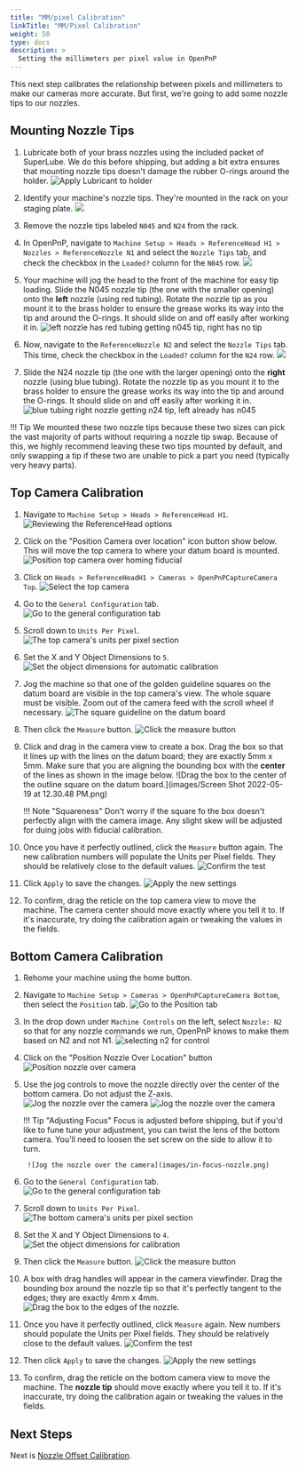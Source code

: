 ```yaml
---
title: "MM/pixel Calibration"
linkTitle: "MM/Pixel Calibration"
weight: 50
type: docs
description: >
  Setting the millimeters per pixel value in OpenPnP
---
```


This next step calibrates the relationship between pixels and millimeters to make our cameras more accurate. But first, we're going to add some nozzle tips to our nozzles.

## Mounting Nozzle Tips

1. Lubricate both of your brass nozzles using the included packet of SuperLube. We do this before shipping, but adding a bit extra ensures that mounting nozzle tips doesn't damage the rubber O-rings around the holder.
  ![Apply Lubricant to holder](images/apply-super-lube.jpg)

1. Identify your machine's nozzle tips. They're mounted in the rack on your staging plate.
   ![](../../../semi-assembly-3-1/mounting-staging-plates-3-1/images/nozzle-tip-location.JPG)

1. Remove the nozzle tips labeled `N045` and `N24` from the rack.

1. In OpenPnP, navigate to `Machine Setup > Heads > ReferenceHead H1 > Nozzles > ReferenceNozzle N1` and select the `Nozzle Tips` tab, and check the checkbox in the `Loaded?` column for the `N045` row.
  ![](images/n045-on-n1.png)

1. Your machine will jog the head to the front of the machine for easy tip loading. Slide the N045 nozzle tip (the one with the smaller opening) onto the **left** nozzle (using red tubing). Rotate the nozzle tip as you mount it to the brass holder to ensure the grease works its way into the tip and around the O-rings. It should slide on and off easily after working it in.
   ![left nozzle has red tubing getting n045 tip, right has no tip](images/mountingn1.jpg)

1. Now, navigate to the `ReferenceNozzle N2` and select the `Nozzle Tips` tab. This time, check the checkbox in the `Loaded?` column for the `N24` row.
   ![](images/n24-on-n2.png)

2. Slide the N24 nozzle tip (the one with the larger opening) onto the **right** nozzle (using blue tubing). Rotate the nozzle tip as you mount it to the brass holder to ensure the grease works its way into the tip and around the O-rings. It should slide on and off easily after working it in.
   ![blue tubing right nozzle getting n24 tip, left already has n045](images/mountingn2.jpg)

!!! Tip
    We mounted these two nozzle tips because these two sizes can pick the vast majority of parts without requiring a nozzle tip swap. Because of this, we highly recommend leaving these two tips mounted by default, and only swapping a tip if these two are unable to pick a part you need (typically very heavy parts).

## Top Camera Calibration

1. Navigate to `Machine Setup > Heads > ReferenceHead H1`.
  ![Reviewing the ReferenceHead options](images/Select-Reference-Head-H1.png)

1. Click on the "Position Camera over location" icon button show below. This will move the top camera to where your datum board is mounted.
  ![Position top camera over homing fiducial](images/Position-camera-over-homing-fiducial.png)

1. Click on `Heads > ReferenceHeadH1 > Cameras > OpenPnPCaptureCamera Top`.
  ![Select the top camera](images/select-top-camera.png)

1. Go to the `General Configuration` tab.
  ![Go to the general configuration tab](images/general-configuration-tab.png)

1. Scroll down to `Units Per Pixel`.
  ![The top camera's units per pixel section](images/units-per-pixel-section.png)

1. Set the X and Y Object Dimensions to `5`.
  ![Set the object dimensions for automatic calibration](images/set-object-dimensions.png)

1. Jog the machine so that one of the golden guideline squares on the datum board are visible in the top camera's view. The whole square must be visible. Zoom out of the camera feed with the scroll wheel if necessary.
  ![The square guideline on the datum board](images/units-per-pixel-square-on-datum.png)

1.  Then click the `Measure` button.
  ![Click the measure button](images/click-measure-button.png)

1.  Click and drag in the camera view to create a box. Drag the box so that it lines up with the lines on the datum board; they are exactly 5mm x 5mm. Make sure that you are aligning the bounding box with the **center** of the lines as shown in the image below.
  ![Drag the box to the center of the outline square on the datum board.](images/Screen Shot 2022-05-19 at 12.30.48 PM.png)

    !!! Note "Squareness"
        Don't worry if the square fo the box doesn't perfectly align with the camera image. Any slight skew will be adjusted for duing jobs with fiducial calibration.

1.  Once you have it perfectly outlined, click the `Measure` button again. The new calibration numbers will populate the Units per Pixel fields. They should be relatively close to the default values.
  ![Confirm the test](images/confirm-pixel-per-mm.png)

1.  Click `Apply` to save the changes.
  ![Apply the new settings](images/apply-pixel-per-mm-settings.png)

1.  To confirm, drag the reticle on the top camera view to move the machine. The camera center should move exactly where you tell it to. If it's inaccurate, try doing the calibration again or tweaking the values in the fields.

## Bottom Camera Calibration

1. Rehome your machine using the home button.

2. Navigate to `Machine Setup > Cameras > OpenPnPCaptureCamera Bottom`, then select the `Position` tab.
   ![Go to the Position tab](images/bottom-position-tab.png)

1. In the drop down under `Machine Controls` on the left, select `Nozzle: N2` so that for any nozzle commands we run, OpenPnP knows to make them based on N2 and not N1.
   ![selecting n2 for control](images/select-n2.png)

2. Click on the "Position Nozzle Over Location" button
   ![Position nozzle over camera](images/position-nozzle-over-camera.png)

3. Use the jog controls to move the nozzle directly over the center of the bottom camera. Do not adjust the Z-axis.
   ![Jog the nozzle over the camera](images/jog-controls-bottom.png)
   ![Jog the nozzle over the camera](images/jogging-finished.png)

    !!! Tip "Adjusting Focus"
        Focus is adjusted before shipping, but if you'd like to fune tune your adjustment, you can twist the lens of the bottom camera. You'll need to loosen the set screw on the side to allow it to turn.

        ![Jog the nozzle over the camera](images/in-focus-nozzle.png)

4.  Go to the `General Configuration` tab.
   ![Go to the general configuration tab](images/general-configuration-bottom-tab.png)

5.  Scroll down to `Units Per Pixel`.
   ![The bottom camera's units per pixel section](images/units-per-pixel-section-bottom.png)

6.  Set the X and Y Object Dimensions to `4`.
  ![Set the object dimensions for calibration](images/set-object-dimensions-bottom.png)

1.  Then click the `Measure` button.
  ![Click the measure button](images/click-measure-bottom.png)

1.  A box with drag handles will appear in the camera viewfinder. Drag the bounding box around the nozzle tip so that it's perfectly tangent to the edges; they are exactly 4mm x 4mm.
  ![Drag the box to the edges of the nozzle.](images/measure-nozzle-mm-per-px.png)

1.  Once you have it perfectly outlined, click `Measure` again. New numbers should populate the Units per Pixel fields. They should be relatively close to the default values.
  ![Confirm the test](images/confirm-pixel-per-mm-bottom.png)

1.  Then click `Apply` to save the changes.
  ![Apply the new settings](images/apply-pixel-per-mm-settings-bottom.png)

1.  To confirm, drag the reticle on the bottom camera view to move the machine. The **nozzle tip** should move exactly where you tell it to. If it's inaccurate, try doing the calibration again or tweaking the values in the fields.

## Next Steps

Next is [Nozzle Offset Calibration](../6-nozzle-offset/index.md).
